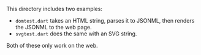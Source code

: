 This directory includes two examples:

* `domtest.dart` takes an HTML string, parses it to JSONML, then
  renders the JSONML to the web page.
* `svgtest.dart` does the same with an SVG string.

Both of these only work on the web.
